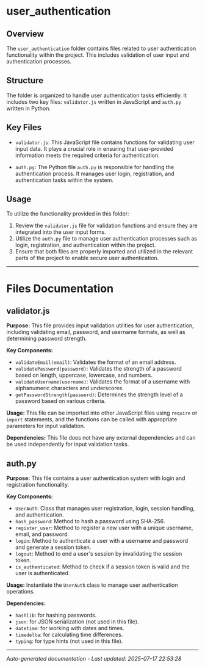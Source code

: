 # user_authentication

## Overview
The `user_authentication` folder contains files related to user authentication functionality within the project. This includes validation of user input and authentication processes.

## Structure
The folder is organized to handle user authentication tasks efficiently. It includes two key files: `validator.js` written in JavaScript and `auth.py` written in Python.

## Key Files
- `validator.js`: This JavaScript file contains functions for validating user input data. It plays a crucial role in ensuring that user-provided information meets the required criteria for authentication.
  
- `auth.py`: The Python file `auth.py` is responsible for handling the authentication process. It manages user login, registration, and authentication tasks within the system.

## Usage
To utilize the functionality provided in this folder:
1. Review the `validator.js` file for validation functions and ensure they are integrated into the user input forms.
2. Utilize the `auth.py` file to manage user authentication processes such as login, registration, and authentication within the project.
3. Ensure that both files are properly imported and utilized in the relevant parts of the project to enable secure user authentication.

---

# Files Documentation

## validator.js

**Purpose:** This file provides input validation utilities for user authentication, including validating email, password, and username formats, as well as determining password strength.

**Key Components:**
- `validateEmail(email)`: Validates the format of an email address.
- `validatePassword(password)`: Validates the strength of a password based on length, uppercase, lowercase, and numbers.
- `validateUsername(username)`: Validates the format of a username with alphanumeric characters and underscores.
- `getPasswordStrength(password)`: Determines the strength level of a password based on various criteria.

**Usage:** This file can be imported into other JavaScript files using `require` or `import` statements, and the functions can be called with appropriate parameters for input validation.

**Dependencies:** This file does not have any external dependencies and can be used independently for input validation tasks.

## auth.py

**Purpose:** This file contains a user authentication system with login and registration functionality.

**Key Components:**
- `UserAuth`: Class that manages user registration, login, session handling, and authentication.
- `hash_password`: Method to hash a password using SHA-256.
- `register_user`: Method to register a new user with a unique username, email, and password.
- `login`: Method to authenticate a user with a username and password and generate a session token.
- `logout`: Method to end a user's session by invalidating the session token.
- `is_authenticated`: Method to check if a session token is valid and the user is authenticated.

**Usage:** Instantiate the `UserAuth` class to manage user authentication operations.

**Dependencies:** 
- `hashlib`: for hashing passwords.
- `json`: for JSON serialization (not used in this file).
- `datetime`: for working with dates and times.
- `timedelta`: for calculating time differences.
- `typing`: for type hints (not used in this file).

---
*Auto-generated documentation - Last updated: 2025-07-17 22:53:28*
